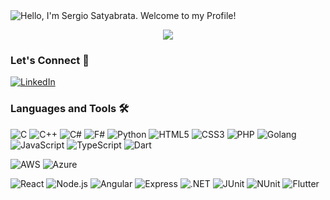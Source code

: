 
<!--
### Hello  there, I'm Sergio Satyabrata 👋
-->
<!--
**Sergio-Alexander/Sergio-Alexander** is a ✨ _special_ ✨ repository because its `README.md` (this file) appears on my GitHub profile.
-->

<img src="https://readme-typing-svg.demolab.com?font=Operator+Mono&size=30&duration=5000&color=FAFAFA&background=00000000&center=true&vCenter=true&width=435&lines=''Hello!+I'm+Sergio;Welcome+to+my+Profile!" align="middle" alt="Hello, I'm Sergio Satyabrata. Welcome to my Profile!">


<p align="center">
  <img src="https://user-images.githubusercontent.com/73097560/115834477-dbab4500-a447-11eb-908a-139a6edaec5c.gif">
</p>




### Let's Connect 🤝
[![LinkedIn](https://img.shields.io/badge/LinkedIn-0077B5?style=for-the-badge&logo=linkedin&logoColor=white)](https://www.linkedin.com/in/sergio-satyabrata/)

### Languages and Tools 🛠️

![C](https://img.shields.io/badge/C-00599C?style=for-the-badge&logo=c&logoColor=white)
![C++](https://img.shields.io/badge/C%2B%2B-00599C?style=for-the-badge&logo=c%2B%2B&logoColor=white)
![C#](https://img.shields.io/badge/C%23-239120?style=for-the-badge&logo=c-sharp&logoColor=white)
![F#](https://img.shields.io/badge/F%23-239120?style=for-the-badge&logo=f-sharp&logoColor=white)
![Python](https://img.shields.io/badge/Python-3776AB?style=for-the-badge&logo=python&logoColor=white)
![HTML5](https://img.shields.io/badge/HTML5-E34F26?style=for-the-badge&logo=html5&logoColor=white)
![CSS3](https://img.shields.io/badge/CSS3-1572B6?style=for-the-badge&logo=css3&logoColor=white)
![PHP](https://img.shields.io/badge/PHP-777BB4?style=for-the-badge&logo=php&logoColor=white)
![Golang](https://img.shields.io/badge/Go-00ADD8?style=for-the-badge&logo=go&logoColor=white)
![JavaScript](https://img.shields.io/badge/JavaScript-F7DF1E?style=for-the-badge&logo=javascript&logoColor=black)
![TypeScript](https://img.shields.io/badge/TypeScript-3178C6?style=for-the-badge&logo=typescript&logoColor=white)
![Dart](https://img.shields.io/badge/Dart-0175C2?style=for-the-badge&logo=dart&logoColor=white)


![AWS](https://img.shields.io/badge/AWS-FF9900?style=for-the-badge&logo=amazon-aws&logoColor=white)
![Azure](https://img.shields.io/badge/Azure-0089D6?style=for-the-badge&logo=microsoft-azure&logoColor=white)


![React](https://img.shields.io/badge/React-20232A?style=for-the-badge&logo=react&logoColor=61DAFB)
![Node.js](https://img.shields.io/badge/Node.js-339933?style=for-the-badge&logo=node-dot-js&logoColor=white)
![Angular](https://img.shields.io/badge/Angular-DD0031?style=for-the-badge&logo=angular&logoColor=white)
![Express](https://img.shields.io/badge/Express-000000?style=for-the-badge&logo=express&logoColor=white)
![.NET](https://img.shields.io/badge/.NET-512BD4?style=for-the-badge&logo=dot-net&logoColor=white)
![JUnit](https://img.shields.io/badge/JUnit-25A162?style=for-the-badge&logo=junit5&logoColor=white)
![NUnit](https://img.shields.io/badge/NUnit-25A162?style=for-the-badge&logo=nunit&logoColor=white)
![Flutter](https://img.shields.io/badge/Flutter-02569B?style=for-the-badge&logo=flutter&logoColor=white)



<!-- You can add or change themes as per your preference -->


